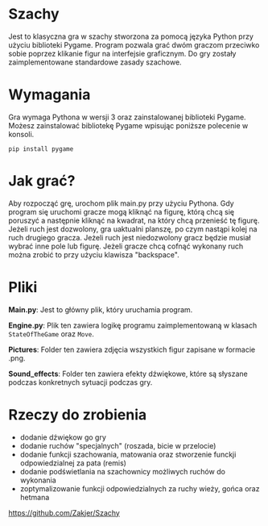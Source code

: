 # Szachy
Jest to klasyczna gra w szachy stworzona za pomocą języka Python przy użyciu biblioteki Pygame. Program pozwala grać dwóm graczom przeciwko sobie poprzez klikanie figur na interfejsie graficznym. Do gry zostały zaimplementowane standardowe zasady szachowe.

# Wymagania
Gra wymaga Pythona w wersji 3 oraz zainstalowanej biblioteki Pygame. Możesz zainstalować bibliotekę Pygame wpisując poniższe polecenie w konsoli.
```
pip install pygame
```

# Jak grać?
Aby rozpocząć grę, urochom plik main.py przy użyciu Pythona. Gdy program się uruchomi gracze mogą kliknąć na figurę, którą chcą się poruszyć a następnie kliknąć na kwadrat, na który chcą przenieść tę figurę. Jeżeli ruch jest dozwolony, gra uaktualni planszę, po czym nastąpi kolej na ruch drugiego gracza. Jeżeli ruch jest niedozwolony gracz będzie musiał wybrać inne pole lub figurę. Jeżeli gracze chcą cofnąć wykonany ruch można zrobić to przy użyciu klawisza "backspace".

# Pliki
**Main.py**: Jest to główny plik, który uruchamia program.

**Engine.py**: Plik ten zawiera logikę programu zaimplementowaną w klasach `StateOfTheGame` oraz `Move`.

**Pictures**: Folder ten zawiera zdjęcia wszystkich figur zapisane w formacie .png.

**Sound_effects**: Folder ten zawiera efekty dźwiękowe, które są słyszane podczas konkretnych sytuacji podczas gry.

# Rzeczy do zrobienia
- dodanie dźwiękow go gry
- dodanie ruchów "specjalnych" (roszada, bicie w przelocie)
- dodanie funkcji szachowania, matowania oraz stworzenie funckji odpowiedzialnej za pata (remis)
- dodanie podświetlania na szachownicy możliwych ruchów do wykonania
- zoptymalizowanie funkcji odpowiedzialnych za ruchy wieży, gońca oraz hetmana

https://github.com/Zakjer/Szachy

